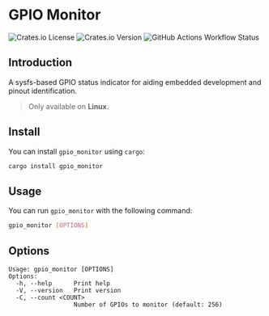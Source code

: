 # GPIO Monitor

![Crates.io License](https://img.shields.io/crates/l/gpio_monitor)
![Crates.io Version](https://img.shields.io/crates/v/gpio_monitor)
![GitHub Actions Workflow Status](https://img.shields.io/github/actions/workflow/status/langyo/gpio_monitor/test.yml)

## Introduction

A sysfs-based GPIO status indicator for aiding embedded development and pinout identification.

> Only available on **Linux**.

## Install

You can install `gpio_monitor` using `cargo`:

```bash
cargo install gpio_monitor
```

## Usage

You can run `gpio_monitor` with the following command:

```bash
gpio_monitor [OPTIONS]
```

## Options

```text
Usage: gpio_monitor [OPTIONS]
Options:
  -h, --help      Print help
  -V, --version   Print version
  -C, --count <COUNT>
                  Number of GPIOs to monitor (default: 256)
```

